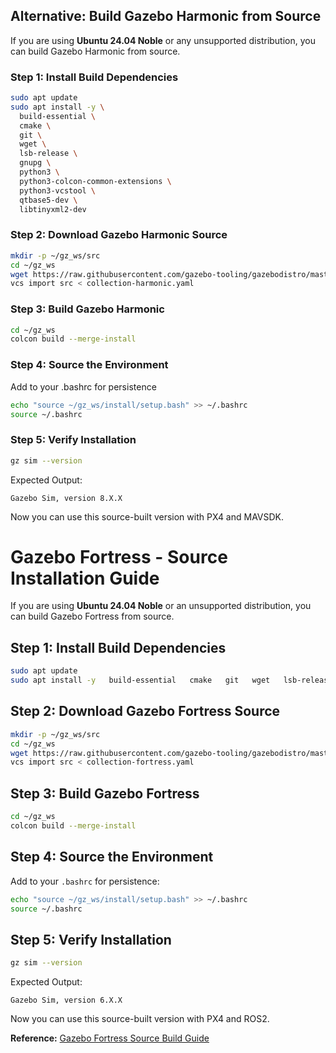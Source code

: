 ## Alternative: Build Gazebo Harmonic from Source

If you are using **Ubuntu 24.04 Noble** or any unsupported distribution, you can build Gazebo Harmonic from source.

### Step 1: Install Build Dependencies
```bash
sudo apt update
sudo apt install -y \
  build-essential \
  cmake \
  git \
  wget \
  lsb-release \
  gnupg \
  python3 \
  python3-colcon-common-extensions \
  python3-vcstool \
  qtbase5-dev \
  libtinyxml2-dev
```

### Step 2: Download Gazebo Harmonic Source

```bash
mkdir -p ~/gz_ws/src
cd ~/gz_ws
wget https://raw.githubusercontent.com/gazebo-tooling/gazebodistro/master/collection-harmonic.yaml
vcs import src < collection-harmonic.yaml
```
### Step 3: Build Gazebo Harmonic

```bash
cd ~/gz_ws
colcon build --merge-install
```
### Step 4: Source the Environment
Add to your .bashrc for persistence
```bash
echo "source ~/gz_ws/install/setup.bash" >> ~/.bashrc
source ~/.bashrc
```

### Step 5: Verify Installation
```bash
gz sim --version
```

Expected Output: 
```
Gazebo Sim, version 8.X.X
```

Now you can use this source-built version with PX4 and MAVSDK.

# Gazebo Fortress - Source Installation Guide

If you are using **Ubuntu 24.04 Noble** or an unsupported distribution, you can build Gazebo Fortress from source.

## Step 1: Install Build Dependencies
```bash
sudo apt update
sudo apt install -y   build-essential   cmake   git   wget   lsb-release   gnupg   python3   python3-colcon-common-extensions   python3-vcstool   qtbase5-dev   libtinyxml2-dev
```

## Step 2: Download Gazebo Fortress Source
```bash
mkdir -p ~/gz_ws/src
cd ~/gz_ws
wget https://raw.githubusercontent.com/gazebo-tooling/gazebodistro/master/collection-fortress.yaml
vcs import src < collection-fortress.yaml
```

## Step 3: Build Gazebo Fortress
```bash
cd ~/gz_ws
colcon build --merge-install
```

## Step 4: Source the Environment
Add to your `.bashrc` for persistence:
```bash
echo "source ~/gz_ws/install/setup.bash" >> ~/.bashrc
source ~/.bashrc
```

## Step 5: Verify Installation
```bash
gz sim --version
```

Expected Output:
```
Gazebo Sim, version 6.X.X
```

Now you can use this source-built version with PX4 and ROS2.

**Reference:** [Gazebo Fortress Source Build Guide](https://gazebosim.org/docs/fortress/install_ubuntu_src)
